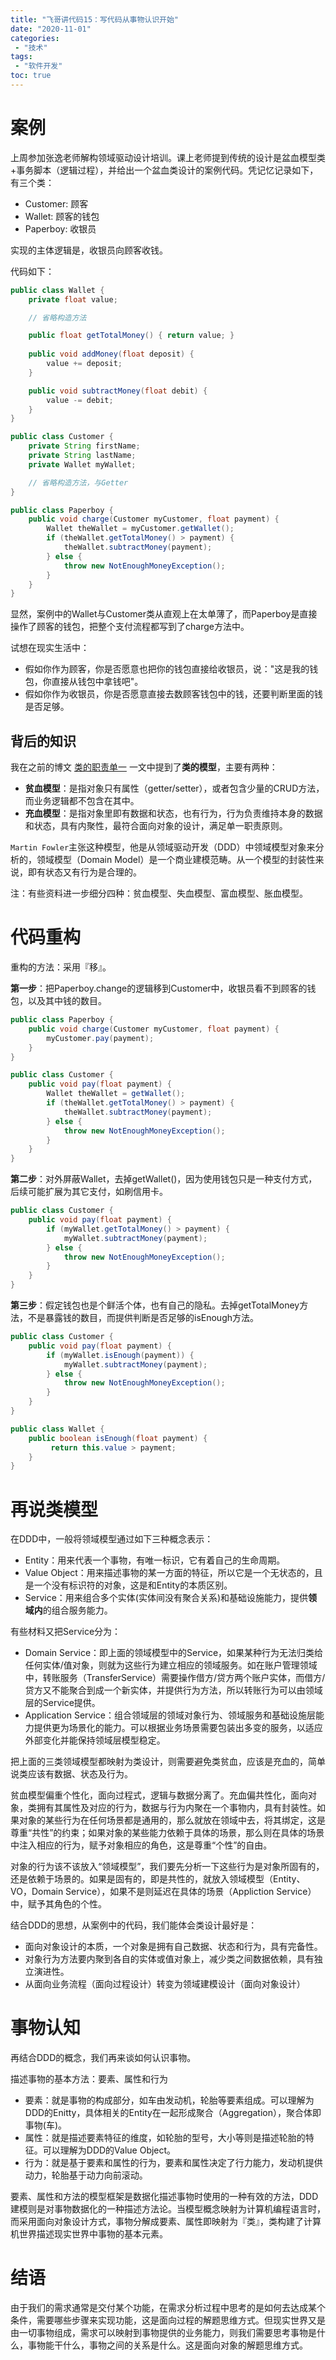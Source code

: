 ```yaml
---
title: "飞哥讲代码15：写代码从事物认识开始"
date: "2020-11-01"
categories:
 - "技术"
tags:
 - "软件开发"
toc: true
---
```


# 案例

上周参加张逸老师解构领域驱动设计培训。课上老师提到传统的设计是盆血模型类+事务脚本（逻辑过程），并给出一个盆血类设计的案例代码。凭记忆记录如下，有三个类：

 - Customer: 顾客
 - Wallet: 顾客的钱包
 - Paperboy: 收银员

实现的主体逻辑是，收银员向顾客收钱。

代码如下：

```java
public class Wallet {
    private float value;

    // 省略构造方法

    public float getTotalMoney() { return value; }
    
    public void addMoney(float deposit) {
        value += deposit;
    }

    public void subtractMoney(float debit) {
        value -= debit;
    }
}

public class Customer {
    private String firstName;
    private String lastName;
    private Wallet myWallet;

    // 省略构造方法，与Getter
}

public class Paperboy {
    public void charge(Customer myCustomer, float payment) {
        Wallet theWallet = myCustomer.getWallet();
        if (theWallet.getTotalMoney() > payment) {
            theWallet.subtractMoney(payment);
        } else {
            throw new NotEnoughMoneyException();
        }
    }
}
```
<!--more-->

显然，案例中的Wallet与Customer类从直观上在太单薄了，而Paperboy是直接操作了顾客的钱包，把整个支付流程都写到了charge方法中。

试想在现实生活中：

 - 假如你作为顾客，你是否愿意也把你的钱包直接给收银员，说："这是我的钱包，你直接从钱包中拿钱吧"。
 - 假如你作为收银员，你是否愿意直接去数顾客钱包中的钱，还要判断里面的钱是否足够。


## 背后的知识


我在之前的博文 [类的职责单一](http://lanlingzi.cn/post/technical/2019/0526_class/#%E7%B1%BB%E7%9A%84%E6%A8%A1%E5%9E%8B) 一文中提到了**类的模型**，主要有两种：

 -  **贫血模型**：是指对象只有属性（getter/setter），或者包含少量的CRUD方法，而业务逻辑都不包含在其中。
 -  **充血模型**：是指对象里即有数据和状态，也有行为，行为负责维持本身的数据和状态，具有内聚性，最符合面向对象的设计，满足单一职责原则。

`Martin Fowler`主张这种模型，他是从领域驱动开发（DDD）中领域模型对象来分析的，领域模型（Domain Model）是一个商业建模范畴。从一个模型的封装性来说，即有状态又有行为是合理的。

注：有些资料进一步细分四种：贫血模型、失血模型、富血模型、胀血模型。

# 代码重构

重构的方法：采用『移』。

**第一步**：把Paperboy.change的逻辑移到Customer中，收银员看不到顾客的钱包，以及其中钱的数目。

```java
public class Paperboy {
    public void charge(Customer myCustomer, float payment) {
        myCustomer.pay(payment);
    }
}

public class Customer {
    public void pay(float payment) {
        Wallet theWallet = getWallet();
        if (theWallet.getTotalMoney() > payment) {
            theWallet.subtractMoney(payment);
        } else {
            throw new NotEnoughMoneyException();
        }
    }
}
```

**第二步**：对外屏蔽Wallet，去掉getWallet()，因为使用钱包只是一种支付方式，后续可能扩展为其它支付，如刷信用卡。

```java
public class Customer {
    public void pay(float payment) {
        if (myWallet.getTotalMoney() > payment) {
            myWallet.subtractMoney(payment);
        } else {
            throw new NotEnoughMoneyException();
        }
    }
}
```

**第三步**：假定钱包也是个鲜活个体，也有自己的隐私。去掉getTotalMoney方法，不是暴露钱的数目，而提供判断是否足够的isEnough方法。

```java
public class Customer {
    public void pay(float payment) {
        if (myWallet.isEnough(payment)) {
            myWallet.subtractMoney(payment);
        } else {
            throw new NotEnoughMoneyException();
        }
    }
}

public class Wallet {
    public boolean isEnough(float payment) {
         return this.value > payment;
    }
}
```

# 再说类模型

在DDD中，一般将领域模型通过如下三种概念表示：

 - Entity：用来代表一个事物，有唯一标识，它有着自己的生命周期。
 - Value Object：用来描述事物的某一方面的特征，所以它是一个无状态的，且是一个没有标识符的对象，这是和Entity的本质区别。
 - Service：用来组合多个实体(实体间没有聚合关系)和基础设施能力，提供**领域内**的组合服务能力。

有些材料又把Service分为：

 - Domain Service：即上面的领域模型中的Service，如果某种行为无法归类给任何实体/值对象，则就为这些行为建立相应的领域服务。如在账户管理领域中，转账服务（TransferService）需要操作借方/贷方两个账户实体，而借方/贷方又不能聚合到成一个新实体，并提供行为方法，所以转账行为可以由领域层的Service提供。
 - Application Service：组合领域层的领域对象行为、领域服务和基础设施层能力提供更为场景化的能力。可以根据业务场景需要包装出多变的服务，以适应外部变化并能保持领域层模型稳定。

把上面的三类领域模型都映射为类设计，则需要避免类贫血，应该是充血的，简单说类应该有数据、状态及行为。

贫血模型偏重个性化，面向过程式，逻辑与数据分离了。充血偏共性化，面向对象，类拥有其属性及对应的行为，数据与行为内聚在一个事物内，具有封装性。如果对象的某些行为在任何场景都是通用的，那么就放在领域中去，将其绑定，这是尊重“共性”的约束；如果对象的某些能力依赖于具体的场景，那么则在具体的场景中注入相应的行为，赋予对象相应的角色，这是尊重“个性”的自由。

对象的行为该不该放入“领域模型”，我们要先分析一下这些行为是对象所固有的，还是依赖于场景的。如果是固有的，即是共性的，就放入领域模型（Entity、VO，Domain Service），如果不是则延迟在具体的场景（Appliction Service）中，赋予其角色的个性。

结合DDD的思想，从案例中的代码，我们能体会类设计最好是：

 - 面向对象设计的本质，一个对象是拥有自己数据、状态和行为，具有完备性。
 - 对象行为方法要内聚到各自的实体或值对象上，减少类之间数据依赖，具有独立演进性。
 - 从面向业务流程（面向过程设计）转变为领域建模设计（面向对象设计）

# 事物认知

再结合DDD的概念，我们再来谈如何认识事物。

描述事物的基本方法：要素、属性和行为

 - 要素：就是事物的构成部分，如车由发动机，轮胎等要素组成。可以理解为DDD的Enitty，具体相关的Entity在一起形成聚合（Aggregation），聚合体即事物(车)。
 - 属性：就是描述要素特征的维度，如轮胎的型号，大小等则是描述轮胎的特征。可以理解为DDD的Value Object。
 - 行为：就是基于要素和属性的行为，要素和属性决定了行力能力，发动机提供动力，轮胎基于动力向前滚动。

要素、属性和方法的模型框架是数据化描述事物时使用的一种有效的方法，DDD建模则是对事物数据化的一种描述方法论。当模型概念映射为计算机编程语言时，而采用面向对象设计方式，事物分解成要素、属性即映射为『类』，类构建了计算机世界描述现实世界中事物的基本元素。

# 结语

由于我们的需求通常是交付某个功能，在需求分析过程中思考的是如何去达成某个条件，需要哪些步骤来实现功能，这是面向过程的解题思维方式。但现实世界又是由一切事物组成，需求可以映射到事物提供的业务能力，则我们需要思考事物是什么，事物能干什么，事物之间的关系是什么。这是面向对象的解题思维方式。